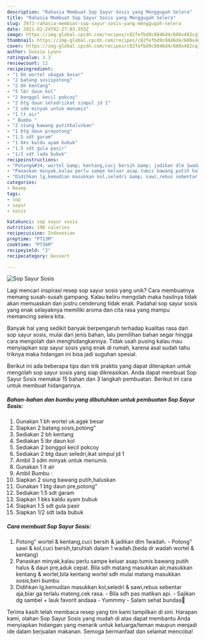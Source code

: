 ```yaml
---
description: "Rahasia Membuat Sop Sayur Sosis yang Menggugah Selera"
title: "Rahasia Membuat Sop Sayur Sosis yang Menggugah Selera"
slug: 3973-rahasia-membuat-sop-sayur-sosis-yang-menggugah-selera
date: 2021-02-24T02:27:03.555Z
image: https://img-global.cpcdn.com/recipes/c82fefbd9c8846d4/680x482cq70/sop-sayur-sosis-foto-resep-utama.jpg
thumbnail: https://img-global.cpcdn.com/recipes/c82fefbd9c8846d4/680x482cq70/sop-sayur-sosis-foto-resep-utama.jpg
cover: https://img-global.cpcdn.com/recipes/c82fefbd9c8846d4/680x482cq70/sop-sayur-sosis-foto-resep-utama.jpg
author: Gussie Lyons
ratingvalue: 3.3
reviewcount: 12
recipeingredient:
- "1 bh wortel ukagak besar"
- "2 batang sosispotong"
- "2 bh kentang"
- "5 lbr daun kol"
- "2 bonggol kecil pokcoy"
- "2 btg daun seledriikat simpul jd 1"
- "3 sdm minyak untuk menumis"
- "1 lt air"
- " Bumbu "
- "2 siung bawang putihhaluskan"
- "1 btg daun prepotong"
- "1.5 sdt garam"
- "1 bks kaldu ayam bubuk"
- "1.5 sdt gula pasir"
- "1/2 sdt lada bubuk"
recipeinstructions:
- "Potong&#34; wortel &amp; kentang,cuci bersih &amp; jadikan dlm 1wadah. Potong&#34; sawi &amp; kol,cuci bersih,taruhlah dalam 1 wadah.(beda dr wadah wortel &amp; kentang)"
- "Panaskan minyak,kalau perlu sampe keluar asap.tumis bawang putih halus &amp; daun pre,aduk cepat. Bila sdh matang masukkan air,masukkan kentang &amp; wortel,bila kentang wortel sdh mulai matang masukkan sosis,beri bumbu"
- "Didihkan lg,kemudian masukkan kol,seledri &amp; sawi,rebus sebentar aja,biar ga terlalu mateng.cek rasa. Bila sdh pas matikan api. Sajikan dg sambel + lauk favorit andaaa Yummmy Salam sehat bundaa💞"
categories:
- Resep
tags:
- sop
- sayur
- sosis

katakunci: sop sayur sosis 
nutrition: 198 calories
recipecuisine: Indonesian
preptime: "PT13M"
cooktime: "PT36M"
recipeyield: "2"
recipecategory: Dessert

---
```



![Sop Sayur Sosis](https://img-global.cpcdn.com/recipes/c82fefbd9c8846d4/680x482cq70/sop-sayur-sosis-foto-resep-utama.jpg)

Lagi mencari inspirasi resep sop sayur sosis yang unik? Cara membuatnya memang susah-susah gampang. Kalau keliru mengolah maka hasilnya tidak akan memuaskan dan justru cenderung tidak enak. Padahal sop sayur sosis yang enak selayaknya memiliki aroma dan cita rasa yang mampu memancing selera kita.



Banyak hal yang sedikit banyak berpengaruh terhadap kualitas rasa dari sop sayur sosis, mulai dari jenis bahan, lalu pemilihan bahan segar hingga cara mengolah dan menghidangkannya. Tidak usah pusing kalau mau menyiapkan sop sayur sosis yang enak di rumah, karena asal sudah tahu triknya maka hidangan ini bisa jadi suguhan spesial.


Berikut ini ada beberapa tips dan trik praktis yang dapat diterapkan untuk mengolah sop sayur sosis yang siap dikreasikan. Anda dapat membuat Sop Sayur Sosis memakai 15 bahan dan 3 langkah pembuatan. Berikut ini cara untuk membuat hidangannya.

<!--inarticleads1-->

##### Bahan-bahan dan bumbu yang dibutuhkan untuk pembuatan Sop Sayur Sosis:

1. Gunakan 1 bh wortel uk.agak besar
1. Siapkan 2 batang sosis,potong&#34;
1. Sediakan 2 bh kentang
1. Sediakan 5 lbr daun kol
1. Sediakan 2 bonggol kecil pokcoy
1. Sediakan 2 btg daun seledri,ikat simpul jd 1
1. Ambil 3 sdm minyak untuk menumis
1. Gunakan 1 lt air
1. Ambil  Bumbu :
1. Siapkan 2 siung bawang putih,haluskan
1. Gunakan 1 btg daun pre,potong&#34;
1. Sediakan 1.5 sdt garam
1. Siapkan 1 bks kaldu ayam bubuk
1. Siapkan 1.5 sdt gula pasir
1. Siapkan 1/2 sdt lada bubuk




<!--inarticleads2-->

##### Cara membuat Sop Sayur Sosis:

1. Potong&#34; wortel &amp; kentang,cuci bersih &amp; jadikan dlm 1wadah. - Potong&#34; sawi &amp; kol,cuci bersih,taruhlah dalam 1 wadah.(beda dr wadah wortel &amp; kentang)
1. Panaskan minyak,kalau perlu sampe keluar asap.tumis bawang putih halus &amp; daun pre,aduk cepat. Bila sdh matang masukkan air,masukkan kentang &amp; wortel,bila kentang wortel sdh mulai matang masukkan sosis,beri bumbu
1. Didihkan lg,kemudian masukkan kol,seledri &amp; sawi,rebus sebentar aja,biar ga terlalu mateng.cek rasa. - Bila sdh pas matikan api. - Sajikan dg sambel + lauk favorit andaaa - Yummmy - Salam sehat bundaa💞




Terima kasih telah membaca resep yang tim kami tampilkan di sini. Harapan kami, olahan Sop Sayur Sosis yang mudah di atas dapat membantu Anda menyiapkan hidangan yang menarik untuk keluarga/teman maupun menjadi ide dalam berjualan makanan. Semoga bermanfaat dan selamat mencoba!
